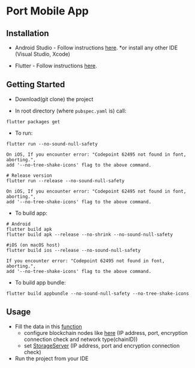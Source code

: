 # Port Mobile App

## Installation

* Android Studio - Follow instructions [here](https://developer.android.com/studio).  *or install any other IDE (Visual Studio, Xcode)

* Flutter - Follow instructions [here](https://flutter.dev/docs/get-started/install).

## Getting Started
* Download(git clone) the project

* In root directory (where `pubspec.yaml` is) call:
```
flutter packages get
```
* To run:
```
flutter run --no-sound-null-safety

On iOS, If you encounter error: "Codepoint 62495 not found in font, aborting.", 
add '--no-tree-shake-icons' flag to the above command.

# Release version
flutter run --release --no-sound-null-safety

On iOS, If you encounter error: "Codepoint 62495 not found in font, aborting.", 
add '--no-tree-shake-icons' flag to the above command.

```
* To build app:
```
# Android
flutter build apk
flutter build apk --release --no-shrink --no-sound-null-safety

#iOS (on macOS host)
flutter build ios --release --no-sound-null-safety

If you encounter error: "Codepoint 62495 not found in font, aborting.", 
add '--no-tree-shake-icons' flag to the above command.

```

* To build app bundle:
```
flutter build appbundle --no-sound-null-safety --no-tree-shake-icons

```
## Usage

* Fill the data in this [function](/lib/main.dart#L31)
  - configure blockchain nodes like [here](/lib/main.dart#L47-L48) (IP address, port, encryption connection check and network type(chainID))
  - set [StorageServer](/lib/main.dart#L56-L57) (IP address, port and encryption connection check)
* Run the project from your IDE
